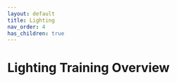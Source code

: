 ```yaml
---
layout: default
title: Lighting
nav_order: 4
has_children: true
---
```


# Lighting Training Overview